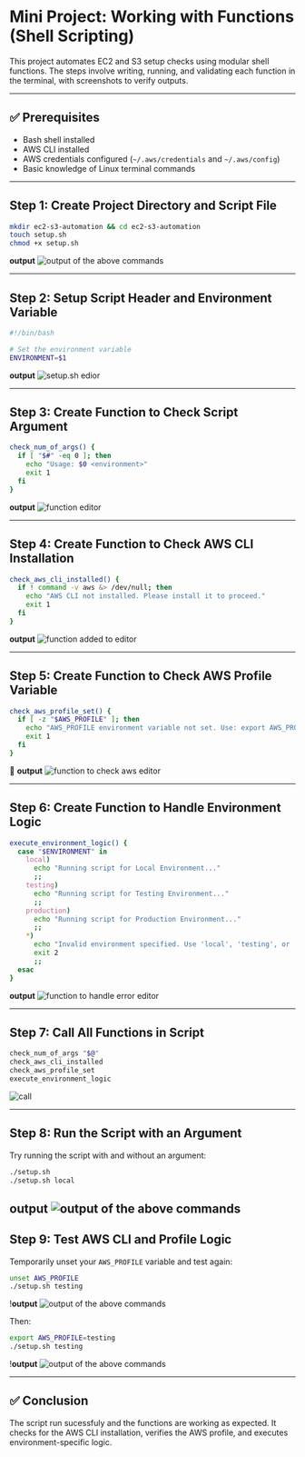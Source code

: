 # Mini Project: Working with Functions (Shell Scripting)

This project automates EC2 and S3 setup checks using modular shell functions. The steps involve writing, running, and validating each function in the terminal, with screenshots to verify outputs.

---

## ✅ Prerequisites

- Bash shell installed
- AWS CLI installed
- AWS credentials configured (`~/.aws/credentials` and `~/.aws/config`)
- Basic knowledge of Linux terminal commands

---

## Step 1: Create Project Directory and Script File

```bash
mkdir ec2-s3-automation && cd ec2-s3-automation
touch setup.sh
chmod +x setup.sh
```
**output**
![output of the above commands](img/step1.png)

---

## Step 2: Setup Script Header and Environment Variable

```bash
#!/bin/bash

# Set the environment variable
ENVIRONMENT=$1
```

**output**
![setup.sh edior](img/step2.png)

---

## Step 3: Create Function to Check Script Argument

```bash
check_num_of_args() {
  if [ "$#" -eq 0 ]; then
    echo "Usage: $0 <environment>"
    exit 1
  fi
}
```

**output**
![function editor](img/step3.png)

---

## Step 4: Create Function to Check AWS CLI Installation

```bash
check_aws_cli_installed() {
  if ! command -v aws &> /dev/null; then
    echo "AWS CLI not installed. Please install it to proceed."
    exit 1
  fi
}
```

**output**
![function added to editor](img/step4.png)

---

## Step 5: Create Function to Check AWS Profile Variable

```bash
check_aws_profile_set() {
  if [ -z "$AWS_PROFILE" ]; then
    echo "AWS_PROFILE environment variable not set. Use: export AWS_PROFILE=<profile_name>"
    exit 1
  fi
}
```

📸 **output**
![function to check aws editor](img/step5.png)

---

## Step 6: Create Function to Handle Environment Logic

```bash
execute_environment_logic() {
  case "$ENVIRONMENT" in
    local)
      echo "Running script for Local Environment..."
      ;;
    testing)
      echo "Running script for Testing Environment..."
      ;;
    production)
      echo "Running script for Production Environment..."
      ;;
    *)
      echo "Invalid environment specified. Use 'local', 'testing', or 'production'."
      exit 2
      ;;
  esac
}
```

**output**
![function to handle error editor](img/step6.png)

---

## Step 7: Call All Functions in Script


```bash
check_num_of_args "$@"
check_aws_cli_installed
check_aws_profile_set
execute_environment_logic
```

![call](img/step6.png)

---

## Step 8: Run the Script with an Argument

Try running the script with and without an argument:

```bash
./setup.sh
./setup.sh local
```

**output**
![output of the above commands](img/final_step.png)
---

## Step 9: Test AWS CLI and Profile Logic

Temporarily unset your `AWS_PROFILE` variable and test again:

```bash
unset AWS_PROFILE
./setup.sh testing
```

!**output**
![output of the above commands](img/step9.png)

Then:

```bash
export AWS_PROFILE=testing
./setup.sh testing
```

!**output**
![output of the above commands](img/step9.1.png)

---

## ✅ Conclusion
The script run sucessfuly and the functions are working as expected. It checks for the AWS CLI installation, verifies the AWS profile, and executes environment-specific logic.